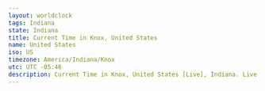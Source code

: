 ```yaml
---
layout: worldclock
tags: Indiana
state: Indiana
title: Current Time in Knox, United States
name: United States
iso: US
timezone: America/Indiana/Knox
utc: UTC -05:46
description: Current Time in Knox, United States [Live], Indiana. Live update now time in Knox, timezone America/Indiana/Knox, UTC -05:46, Country ISO code & Current Local Time.
---
```



